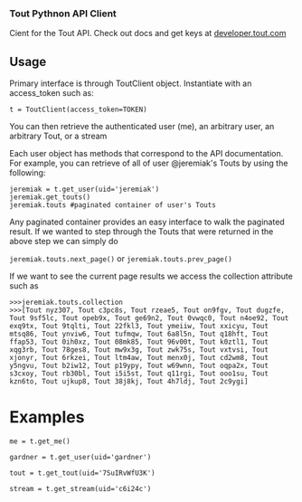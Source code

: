 ### Tout Pythnon API Client

Cient for the Tout API. Check out docs and get keys at [developer.tout.com](http://developer.tout.com)

## Usage

Primary interface is through ToutClient object. Instantiate with an access_token such as:

`t = ToutClient(access_token=TOKEN)`

You can then retrieve the authenticated user (me), an arbitrary user, an arbitrary Tout, or a stream

Each user object has methods that correspond to the API documentation. For example, you can retrieve of all of
user @jeremiak's Touts by using the following:
```
jeremiak = t.get_user(uid='jeremiak')
jeremiak.get_touts()
jeremiak.touts #paginated container of user's Touts
```

Any paginated container provides an easy interface to walk the paginated result. If we wanted to step through the
Touts that were returned in the above step we can simply do

`jeremiak.touts.next_page()` or `jeremiak.touts.prev_page()`

If we want to see the current page results we access the collection attribute such as 

```
>>>jeremiak.touts.collection
>>>[Tout nyz307, Tout c3pc8s, Tout rzeae5, Tout on9fgv, Tout dugzfe, Tout 9sf5lc, Tout opeb9x, Tout ge69n2, Tout 0vwqc0, Tout n4oe92, Tout exq9tx, Tout 9tqlti, Tout 22fkl3, Tout ymeiiw, Tout xxicyu, Tout mtsq86, Tout ynviw6, Tout tufmqw, Tout 6a8l5n, Tout q18hft, Tout ffap53, Tout 0ih0xz, Tout 08mk85, Tout 96v00t, Tout k0ztl1, Tout xqg3rb, Tout 78ges8, Tout mw9x3g, Tout zwk75s, Tout vxtvsi, Tout xjonyr, Tout 6rkzei, Tout ltm4aw, Tout menx0j, Tout cd2wm8, Tout y5ngvu, Tout b2iw12, Tout p19ypy, Tout w69wnn, Tout oqpa2x, Tout s3cxoy, Tout rb30bl, Tout i5i5st, Tout q11rgi, Tout ooo1su, Tout kzn6to, Tout ujkup8, Tout 38j8kj, Tout 4h7ldj, Tout 2c9ygi]
```

# Examples

`me = t.get_me()`

`gardner = t.get_user(uid='gardner')`

`tout = t.get_tout(uid='7SuIRvWfU3K')`

`stream = t.get_stream(uid='c6i24c')`

